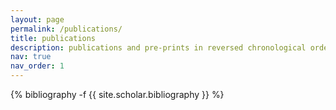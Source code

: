 ```yaml
---
layout: page
permalink: /publications/
title: publications
description: publications and pre-prints in reversed chronological order.
nav: true
nav_order: 1
---
```

<!-- _pages/publications.md -->
<div class="publications">

{% bibliography -f {{ site.scholar.bibliography }} %}

</div>

